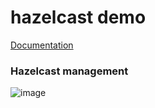 # hazelcast demo
[Documentation](https://docs.hazelcast.com/imdg/4.2/integrated-clustering/spring)

### Hazelcast management
![image](https://github.com/trx0eth7/hazelcast-demo/assets/23152049/00bbb50f-3530-42e6-a7df-fbf6466330d9)
